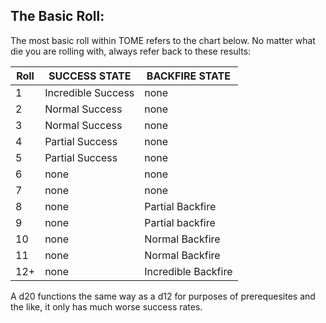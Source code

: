 ## The Basic Roll:

The most basic roll within TOME refers to the chart below. No matter what die you are rolling with, always refer back to these results:

| Roll | SUCCESS STATE | BACKFIRE STATE |
| - | - | - |
| 1 | Incredible Success | none |
| 2 | Normal Success | none |
| 3 | Normal Success | none |
| 4 | Partial Success | none |
| 5 | Partial Success | none |
| 6 | none | none |
| 7 | none | none |
| 8 | none | Partial Backfire |
| 9 | none | Partial backfire |
| 10 | none | Normal Backfire |
| 11 | none | Normal Backfire |
| 12+ | none | Incredible Backfire |

A d20 functions the same way as a d12 for purposes of prerequesites and the like, it only has much worse success rates.
